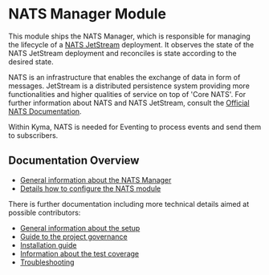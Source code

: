 # NATS Manager Module

This module ships the NATS Manager, which is responsible for managing the lifecycle of a [NATS JetStream](https://docs.nats.io/nats-concepts/jetstream) deployment.
It observes the state of the NATS JetStream deployment and reconciles is state according to the desired state.

NATS is an infrastructure that enables the exchange of data in form of messages. JetStream is a distributed persistence system providing more functionalities
and higher qualities of service on top of 'Core NATS'.
For further information about NATS and NATS JetStream, consult the [Official NATS Documentation](https://docs.nats.io/).

Within Kyma, NATS is needed for Eventing to process events and send them to subscribers.

## Documentation Overview

   - [General information about the NATS Manager](./01-manager.md)
   - [Details how to configure the NATS module](./02-configuration.md)

There is further documentation including more technical details aimed at possible contributors:

   - [General information about the setup](../contributor/development.md)
   - [Guide to the project governance](../contributor/governance.md)
   - [Installation guide](../contributor/installation.md)
   - [Information about the test coverage](../contributor/testing.md)
   - [Troubleshooting](../contributor/troubleshooting.md)
